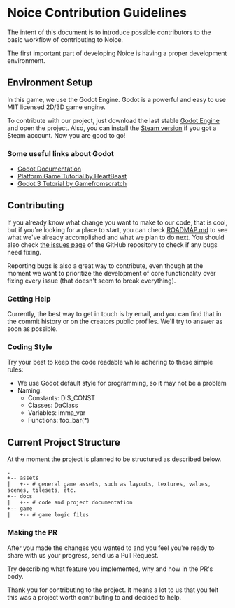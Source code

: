 # Noice Contribution Guidelines

The intent of this document is to introduce possible contributors to the basic
workflow of contributing to Noice.

The first important part of developing Noice is having a proper development
environment.

## Environment Setup

In this game, we use the Godot Engine. Godot is a powerful and easy to use MIT
licensed 2D/3D game engine.

To contribute with our project, just download the last stable
[Godot Engine](https://godotengine.org)
and open the project. Also, you can install the
[Steam version](https://store.steampowered.com/app/404790/)
if you got a Steam account. Now you are good to go!

### Some useful links about Godot

- [Godot Documentation](docs.godotengine.org/)
- [Platform Game Tutorial by HeartBeast](https://www.youtube.com/watch?v=wETY5_9kFtA)
- [Godot 3 Tutorial by Gamefromscratch](https://www.youtube.com/watch?v=hG_MgGHAX-Q)

## Contributing

If you already know what change you want to make to our code, that is cool, but
if you're looking for a place to start, you can check [ROADMAP.md](ROADMAP.md)
to see what we've already accomplished and what we plan to do next. You should
also check [the issues page](https://github.com/leoagomes/noice/issues) of the
GitHub repository to check if any bugs need fixing.

Reporting bugs is also a great way to contribute, even though at the moment we
want to prioritize the development of core functionality over fixing every issue
(that doesn't seem to break everything).

### Getting Help

Currently, the best way to get in touch is by email, and you can find that in
the commit history or on the creators public profiles. We'll try to answer as
soon as possible.

### Coding Style

Try your best to keep the code readable while adhering to these simple rules:

* We use Godot default style for programming, so it may not be a problem
* Naming:
  * Constants: DIS\_CONST
  * Classes: DaClass
  * Variables: imma\_var
  * Functions: foo\_bar\(\*\)

## Current Project Structure

At the moment the project is planned to be structured as described below.

```
.
+-- assets
|   +-- # general game assets, such as layouts, textures, values, scenes, tilesets, etc.
+-- docs
|   +-- # code and project documentation
+-- game
|   +-- # game logic files
```

### Making the PR

After you made the changes you wanted to and you feel you're ready to share
with us your progress, send us a Pull Request.

Try describing what feature you implemented, why and how in the PR's body.

Thank you for contributing to the project. It means a lot to us that you felt
this was a project worth contributing to and decided to help.

